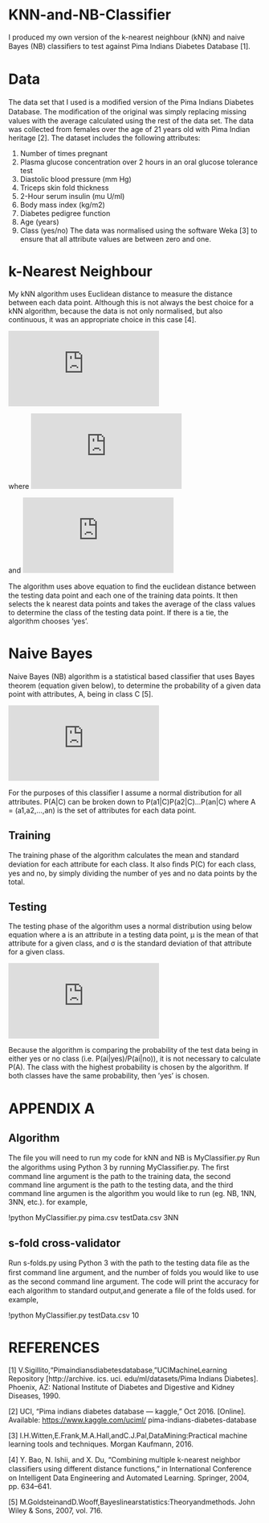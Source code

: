 # KNN-and-NB-Classifier
I produced my own version of the k-nearest neighbour (kNN) and naive Bayes (NB) classiﬁers to test against Pima Indians Diabetes Database [1].
# Data
The data set that I used is a modiﬁed version of the Pima Indians Diabetes Database. The modiﬁcation of the original was simply replacing missing values with the average calculated using the rest of the data set. The data was collected from females over the age of 21 years old with Pima Indian heritage [2]. The dataset includes the following attributes: 
1) Number of times pregnant
2) Plasma glucose concentration over 2 hours in an oral glucose tolerance test
3) Diastolic blood pressure (mm Hg) 
4) Triceps skin fold thickness 
5) 2-Hour serum insulin (mu U/ml) 
6) Body mass index (kg/m2) 
7) Diabetes pedigree function 
8) Age (years) 
9) Class (yes/no)
The data was normalised using the software Weka [3] to ensure that all attribute values are between zero and one.
# k-Nearest Neighbour
My kNN algorithm uses Euclidean distance to measure the distance between each data point. Although this is not always the best choice for a kNN algorithm, because the data is not only normalised, but also continuous, it was an appropriate choice in this case [4].

![](http://latex.codecogs.com/gif.latex?D%28A%2CB%29%3D%20%5Csqrt%7B%5Csum_%7Bi%3D1%7D%5E%7Bn%7D%28a_i-b_i%29%5E2%7D)

where	![](http://latex.codecogs.com/gif.latex?A%3D%28a_1%2Ca_2%2C...%2Ca_n%29)

and	![](http://latex.codecogs.com/gif.latex?B%3D%28b_1%2Cb_2%2C...%2Cb_n%29)

The algorithm uses above equation to ﬁnd the euclidean distance between the testing data point and each one of the training data points. It then selects the k nearest data points and takes the average of the class values to determine the class of the testing data point. If there is a tie, the algorithm chooses ‘yes’.
#  Naive Bayes
Naive Bayes (NB) algorithm is a statistical based classiﬁer that uses Bayes theorem (equation given below), to determine the probability of a given data point with attributes, A, being in class C [5].

![](http://latex.codecogs.com/gif.latex?P%28C%7CA%29%3D%5Cfrac%7BP%28A%7CC%29P%28C%29%7D%7BP%28A%29%7D)

For the purposes of this classiﬁer I assume a normal distribution for all attributes. P(A|C) can be broken down to P(a1|C)P(a2|C)...P(an|C) where A = (a1,a2,...,an) is the set of attributes for each data point.
## Training
The training phase of the algorithm calculates the mean and standard deviation for each attribute for each class. It also ﬁnds P(C) for each class, yes and no, by simply dividing the number of yes and no data points by the total.
## Testing
The testing phase of the algorithm uses a normal distribution using below equation where a is an attribute in a testing data point, µ is the mean of that attribute for a given class, and σ is the standard deviation of that attribute for a given class.

![](http://latex.codecogs.com/gif.latex?P%28a_i%7CC%29%3D%20%5Cfrac%7B1%7D%7B%5Csigma%20%5Csqrt%7B2%5CPi%7D%7De%5E-%5Cfrac%7B%28a_i-%5Cmu%29%5E2%7D%7B2%5Csigma%5E2%7D)

Because the algorithm is comparing the probability of the test data being in either yes or no class (i.e. P(ai|yes)/P(ai|no)), it is not necessary to calculate P(A). The class with the highest probability is chosen by the algorithm. If both classes have the same probability, then ’yes’ is chosen.
# APPENDIX A
## Algorithm
The ﬁle you will need to run my code for kNN and NB is MyClassifier.py
Run the algorithms using Python 3 by running MyClassiﬁer.py. The ﬁrst command line argument is the path to the training data, the second command line argument is the path to the testing data, and the third command line argumen is the algorithm you would like to run (eg. NB, 1NN, 3NN, etc.).
for example,

!python MyClassifier.py pima.csv testData.csv 3NN

## s-fold cross-validator
Run s-folds.py using Python 3 with the path to the testing data ﬁle as the ﬁrst command line argument, and the number of folds you would like to use as the second command line argument. The code will print the accuracy for each algorithm to standard output,and generate a ﬁle of the folds used.
for example,

!python MyClassifier.py testData.csv 10

# REFERENCES 
[1] V.Sigillito,“Pimaindiansdiabetesdatabase,”UCIMachineLearning Repository [http://archive. ics. uci. edu/ml/datasets/Pima Indians Diabetes]. Phoenix, AZ: National Institute of Diabetes and Digestive and Kidney Diseases, 1990. 

[2] UCI, “Pima indians diabetes database — kaggle,” Oct 2016. [Online]. Available: https://www.kaggle.com/uciml/ pima-indians-diabetes-database 

[3] I.H.Witten,E.Frank,M.A.Hall,andC.J.Pal,DataMining:Practical machine learning tools and techniques. Morgan Kaufmann, 2016.

[4] Y. Bao, N. Ishii, and X. Du, “Combining multiple k-nearest neighbor classiﬁers using different distance functions,” in International Conference on Intelligent Data Engineering and Automated Learning. Springer, 2004, pp. 634–641. 

[5] M.GoldsteinandD.Wooff,Bayeslinearstatistics:Theoryandmethods. John Wiley & Sons, 2007, vol. 716.
